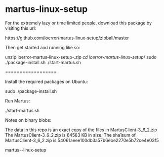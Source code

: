 martus-linux-setup
==================


For the extremely lazy or time limited people, download this package by
visiting this url:

 https://github.com/ioerror/martus-linux-setup/zipball/master

Then get started and running like so:

 unzip ioerror-martus-linux-setup-*.zip
 cd ioerror-martus-linux-setup*/
 sudo ./package-install.sh 
 ./start-martus.sh

==================

Install the required packages on Ubuntu:

  sudo ./package-install.sh

Run Martus:

  ./start-martus.sh

Notes on binary blobs:

  The data in this repo is an exact copy of the files in MartusClient-3_6_2.zip
  The MartusClient-3_6_2.zip is 64583 KB in size.
  The sha1sum of MartusClient-3_6_2.zip is 54061aeee100db3a57b6ebe2270e5b72ce4e03f5

martus--linux-setup
